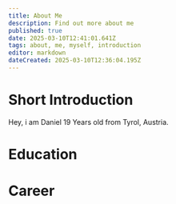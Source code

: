 ```yaml
---
title: About Me
description: Find out more about me
published: true
date: 2025-03-10T12:41:01.641Z
tags: about, me, myself, introduction
editor: markdown
dateCreated: 2025-03-10T12:36:04.195Z
---
```


# Short Introduction

Hey, i am Daniel 19 Years old from Tyrol, Austria.

# Education

# Career